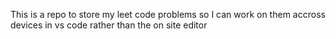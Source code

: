 This is a repo to store my leet code problems so I can work on them accross devices in vs code rather than the on site editor
